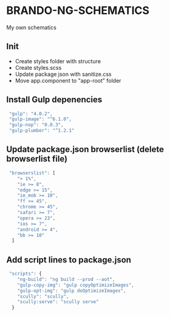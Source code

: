 # BRANDO-NG-SCHEMATICS

My own schematics

## Init

- Create styles folder with structure
- Create styles.scss
- Update package json with sanitize.css
- Move app.component to "app-root" folder
## Install Gulp depenencies
```javascript 
 "gulp": "4.0.2",
 "gulp-image": "^6.1.0",
 "gulp-nop": "0.0.3",
 "gulp-plumber": "^1.2.1"
```
## Update package.json browserlist (delete browserlist file)
```javascript
 "browserslist": [
    "> 1%",
    "ie >= 8",
    "edge >= 15",
    "ie_mob >= 10",
    "ff >= 45",
    "chrome >= 45",
    "safari >= 7",
    "opera >= 23",
    "ios >= 7",
    "android >= 4",
    "bb >= 10"
  ]
  ```
## Add script lines to package.json
```javascript
 "scripts": {
    "ng-build": "ng build --prod --aot",
    "gulp-copy-img": "gulp copyOptimizeImages",
    "gulp-opt-img": "gulp doOptimizeImages",
    "scully": "scully",
    "scully:serve": "scully serve"
  }
  ```

 
